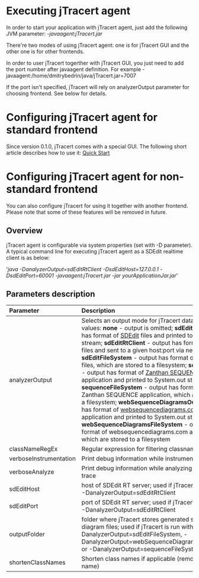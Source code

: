 # Executing jTracert agent #

In order to start your application with jTracert agent, just add the following JVM parameter: _-javaagent:jTracert.jar_


There're two modes of using jTracert agent: one is for jTracert GUI and the other one is for other frontends.

In order to user jTracert togerther with jTracert GUI, you just need to add the port number after javaagent definition.
For example -javaagent:/home/dmitrybedrin/java/jTracert.jar=7007

If the port isn't specified, jTracert will rely on analyzerOutput parameter for choosing frontend. See below for details.

# Configuring jTracert agent for standard frontend #

Since version 0.1.0, jTracert comes with a special GUI.
The following short article describes how to use it: [Quick Start](http://code.google.com/p/jtracert/#Quick_Start)

# Configuring jTracert agent for non-standard frontend #

You can also configure jTracert for using it together with another frontend. Please note that some of these features will be removed in future.

## Overview ##

jTracert agent is configurable via system properties (set with -D parameter).
A typical command line for executing jTracert agent as a SDEdit realtime client is as below:

'_java -DanalyzerOutput=sdEditRtClient -DsdEditHost=127.0.0.1 -DsdEditPort=60001 -javaagent:jTracert.jar -jar yourApplicationJar.jar_'

## Parameters description ##

| **Parameter** | **Description** | **Default** | **Example** |
|:--------------|:----------------|:------------|:------------|
| analyzerOutput | Selects an output mode for jTracert data. Available values: **none** - output is omitted; **sdEditOut** - output has format of [SDEdit](http://sdedit.sourceforge.net/) files and printed to System.out stream; **sdEditRtClient** - output has format of SDEdit files and sent to a given host:port via network; **sdEditFileSystem** - output has format of SDEdit files, which are stored to a filesystem; **sequenceOut** - output has format of [Zanthan SEQUENCE](http://www.zanthan.com/itymbi/archives/cat_sequence.html) application and printed to System.out stream; **sequenceFileSystem** - output has format of Zanthan SEQUENCE application, which are stored to a filesystem; **webSequenceDiagramsOut** - output has format of [websequencediagrams.com](http://www.websequencediagrams.com/) application and printed to System.out stream; **webSequenceDiagramsFileSystem** - output has format of websequencediagrams.com application, which are stored to a filesystem | none        | sdEditRtClient |
| classNameRegEx | Regular expression for filtering classnames | n/a         | net\.sf.`*` |
| verboseInstrumentation | Print debug information while instrumenting classes | false       | true        |
| verboseAnalyze | Print debug information while analyzing method call trace | false       | true        |
| sdEditHost    | host of SDEdit RT server; used if jTracert is run with -DanalyzerOutput=sdEditRtClient | 127.0.0.1   | 127.0.0.1   |
| sdEditPort    | port of SDEdit RT server; used if jTracert is run with -DanalyzerOutput=sdEditRtClient | 60001       | 60001       |
| outputFolder  | folder where jTracert stores generated sequence diagram files; used if jTracert is run with -DanalyzerOutput=sdEditFileSystem, -DanalyzerOutput=webSequenceDiagramsFileSystem or -DanalyzerOutput=sequenceFileSystem | your temp folder | /tmp/sdeditdiagrams |
| shortenClassNames | Shorten class names if applicable (remove package name) | true        | true        |